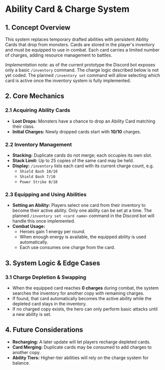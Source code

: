 # Ability Card & Charge System

## 1. Concept Overview
This system replaces temporary drafted abilities with persistent Ability Cards that drop from monsters. Cards are stored in the player's inventory and must be equipped to use in combat. Each card carries a limited number of charges, adding resource management to battles.

*Implementation note:* as of the current prototype the Discord bot exposes only a basic `/inventory` command. The charge logic described below is not yet coded. The planned `/inventory set` command will allow selecting which card is active once the inventory system is fully implemented.

## 2. Core Mechanics
### 2.1 Acquiring Ability Cards
- **Loot Drops:** Monsters have a chance to drop an Ability Card matching their class.
- **Initial Charges:** Newly dropped cards start with **10/10** charges.

### 2.2 Inventory Management
- **Stacking:** Duplicate cards do not merge; each occupies its own slot.
- **Stack Limit:** Up to 25 copies of the same card may be held.
- **Display:** `/inventory` lists each card with its current charge count, e.g.
  - `Shield Bash 10/10`
  - `Shield Bash 7/10`
  - `Power Strike 0/10`

### 2.3 Equipping and Using Abilities
- **Setting an Ability:** Players select one card from their inventory to become their active ability. Only one ability can be set at a time. The planned `/inventory set <card name>` command in the Discord bot will handle this once implemented.
- **Combat Usage:**
  - Heroes gain 1 energy per round.
  - When enough energy is available, the equipped ability is used automatically.
  - Each use consumes one charge from the card.

## 3. System Logic & Edge Cases
### 3.1 Charge Depletion & Swapping
- When the equipped card reaches **0 charges** during combat, the system searches the inventory for another copy with remaining charges.
- If found, that card automatically becomes the active ability while the depleted card stays in the inventory.
- If no charged copy exists, the hero can only perform basic attacks until a new ability is set.

## 4. Future Considerations
- **Recharging:** A later update will let players recharge depleted cards.
- **Card Merging:** Duplicate cards may be consumed to add charges to another copy.
- **Ability Tiers:** Higher-tier abilities will rely on the charge system for balance.
